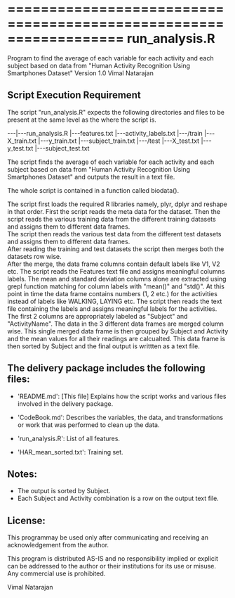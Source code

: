 ==================================================================
run_analysis.R
===============
Program to find the average of each variable for each activity and each subject based on data from "Human Activity Recognition Using Smartphones Dataset"
Version 1.0
Vimal Natarajan


Script Execution Requirement
------------------------------------------------------------------

The script "run_analysis.R" expects the following directories and files to be present at the same level as the where the script is.

---|---run_analysis.R 
   |---features.txt 
   |---activity_labels.txt 
   |---/train 
       |---X_train.txt 
	   |---y_train.txt 
	   |---subject_train.txt 
   |---/test
       |---X_test.txt 
	   |---y_test.txt 
	   |---subject_test.txt 
   

The script finds the average of each variable for each activity and each subject based on data from "Human Activity Recognition Using Smartphones Dataset" and outputs the result in a text file.

The whole script is contained in a function called biodata().

The script first loads the required R libraries namely, plyr, dplyr and reshape in that order.
First the script reads the meta data for the dataset.
Then the script reads the various training data from the different training datasets and assigns them to different data frames.  
The script then reads the various test  data from the different test datasets and assigns them to different data frames.  
After reading the training and test datasets the script then merges both the datasets row wise.  
After the merge, the data frame columns contain default labels like V1, V2 etc. The script reads the Features text file and assigns meaningful columns labels.
The mean and standard deviation columns alone are extracted using grepl function matching for column labels with "mean()" and "std()".
At this point in time the data frame contains numbers (1, 2 etc.) for the activities instead of labels like WALKING, LAYING etc.
The script then reads the text file containing the labels and assigns meaningful labels for the activities.
The first 2 columns are appropriately labeled as "Subject" and "ActivityName".
The data in the 3 different data frames are merged column wise.
This single merged data frame is then grouped by Subject and Activity and the mean values for all their readings are calcualted.
This data frame is then sorted by Subject and the final output is writtten as a text file.
  

The delivery package includes the following files:
------------------------------------------------------------------

- 'README.md': [This file] Explains how the script works and various files involved in the delivery package.

- 'CodeBook.md': Describes the variables, the data, and transformations or work that was performed to clean up the data.

- 'run_analysis.R': List of all features.

- 'HAR_mean_sorted.txt': Training set.


Notes: 
------
- The output is sorted by Subject.
- Each Subject and Activity combination is a row on the output text file.

License:
--------
This programmay be used only after communicating and receiving an acknowledgement from the author. 

This program is distributed AS-IS and no responsibility implied or explicit can be addressed to the author or their institutions for its use or misuse. Any commercial use is prohibited.

Vimal Natarajan